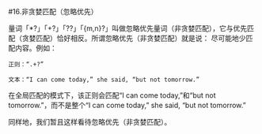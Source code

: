 #16.非贪婪匹配（忽略优先）

  量词「*?」「+?」「??」「{m,n}?」叫做忽略优先量词（非贪婪匹配），它与优先匹配（贪婪匹配）恰好相反。所谓忽略优先（非贪婪匹配）就是说：
尽可能地少匹配内容。例如：

```
正则：“.+?”

文本：“I can come today,” she said, “but not tomorrow.”
```

  在全局匹配的模式下，该正则会匹配“I can come today,”和“but not tomorrow.”，而不是整个“I can come today,” she said, “but not tomorrow.”
  
  同样地，我们暂且这样看待忽略优先（非贪婪匹配）。
